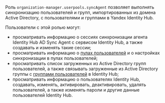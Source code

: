Роль `organization-manager.userpools.syncAgent` позволяет выполнять синхронизацию пользователей и групп, импортированных из домена Active Directory, с пользователями и группами в Yandex Identity Hub.

Пользователи с этой ролью могут:
* просматривать информацию о сессиях синхронизации агента Identity Hub AD Sync Agent с сервисом Identity Hub, а также создавать и изменять такие сессии;
* просматривать информацию о [пулах пользователей](../../../organization/concepts/user-pools.md) и о настройках синхронизации в пулах пользователей;
* просматривать список загруженных из Active Directory групп пользователей, а также связывать загруженные из Active Directory группы с [группами пользователей](../../../organization/concepts/groups.md) в Identity Hub;
* просматривать информацию о пользователях Identity Hub, создавать, изменять, активировать, деактивировать, удалять пользователей, а также изменять пароли и другие данные пользователей Identity Hub.
